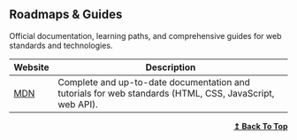 ## Roadmaps & Guides

Official documentation, learning paths, and comprehensive guides for web standards and technologies.

| Website                                  | Description                                                                                             |
| ---------------------------------------- | ------------------------------------------------------------------------------------------------------- |
| [MDN](https://developer.mozilla.org/es/) | Complete and up-to-date documentation and tutorials for web standards (HTML, CSS, JavaScript, web API). |

<div align="right">
    <b><a href="#index">↥ Back To Top</a></b>
</div>
